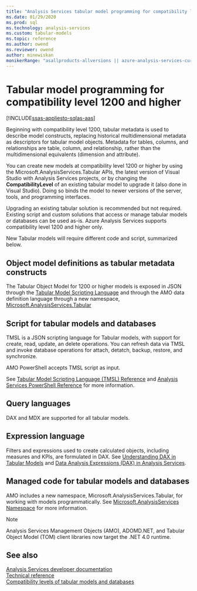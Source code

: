 ```yaml
---
title: "Analysis Services tabular model programming for compatibility level 1200 | Microsoft Docs"
ms.date: 01/29/2020
ms.prod: sql
ms.technology: analysis-services
ms.custom: tabular-models
ms.topic: reference
ms.author: owend
ms.reviewer: owend
author: minewiskan
monikerRange: "asallproducts-allversions || azure-analysis-services-current || >= sql-analysis-services-2016"
---
```

# Tabular model programming for compatibility level 1200 and higher

[!INCLUDE[ssas-appliesto-sqlas-aas](../../includes/ssas-appliesto-sqlas-aas.md)]

Beginning with compatibility level 1200, tabular metadata is used to describe model constructs, replacing historical multidimensional metadata as descriptors for tabular model objects. Metadata for tables, columns, and relationships are table, column, and relationship, rather than the multidimensional equivalents (dimension and attribute).  
  
You can create new models at compatibility level 1200 or higher by using the Microsoft.AnalysisServices.Tabular APIs, the latest version of Visual Studio with Analysis Services projects, or by changing the **CompatibilityLevel** of an existing tabular model to upgrade it (also done in Visual Studio). Doing so binds the model to newer versions of the server, tools, and programming interfaces.   
  
Upgrading an existing tabular solution is recommended but not required. Existing script and custom solutions that access or manage tabular models or databases can be used as-is. Azure Analysis Services supports compatibility level 1200 and higher only.
  
 New Tabular models will require different code and script, summarized below.  
  
## Object model definitions as tabular metadata constructs

 The Tabular Object Model for 1200 or higher models is exposed in JSON through the [Tabular Model Scripting Language](https://docs.microsoft.com/bi-reference/tmsl/tabular-model-scripting-language-tmsl-reference) and through the AMO data definition language through a new namespace, [Microsoft.AnalysisServices.Tabular](https://msdn.microsoft.com/library/microsoft.analysisservices.tabular.aspx)

## Script for tabular models and databases

 TMSL is a JSON scripting language for Tabular models, with support for create, read, update, an delete operations. You can refresh data via TMSL and invoke database operations for attach, detatch, backup, restore, and synchronize.  
  
 AMO PowerShell accepts TMSL script as input.  
  
 See [Tabular Model Scripting Language &#40;TMSL&#41; Reference](https://docs.microsoft.com/bi-reference/tmsl/tabular-model-scripting-language-tmsl-reference) and [Analysis Services PowerShell Reference](../../analysis-services/powershell/analysis-services-powershell-reference.md) for more information.  
  
## Query languages

 DAX and MDX are supported for all tabular models.  
  
## Expression language

 Filters and expressions used to create calculated objects, including measures and KPIs, are formulated in DAX. See [Understanding DAX in Tabular Models](../../analysis-services/tabular-models/understanding-dax-in-tabular-models-ssas-tabular.md) and [Data Analysis Expressions &#40;DAX&#41; in Analysis Services](https://msdn.microsoft.com/library/abb336c9-3346-4cab-b91b-90f93f4575e5).  
  
## Managed code for tabular models and databases

 AMO includes a new namespace, Microsoft.AnalysisServices.Tabular, for working with models programmatically. See [Microsoft.AnalysisServices Namespace](https://msdn.microsoft.com/library/ms146720\(SQL.130\).aspx) for more information.  
  
> [!NOTE]  
>  Analysis Services Management Objects (AMO), ADOMD.NET, and Tabular Object Model (TOM) client libraries now target the .NET 4.0 runtime.   
  
## See also

 [Analysis Services developer documentation](../../analysis-services/analysis-services-developer-documentation.md)   
 [Technical reference](../../analysis-services/powershell/analysis-services-powershell-reference.md)     
 [Compatibility levels of tabular models and databases](../../analysis-services/tabular-model-programming-compatibility-levels-1050-1103/tabular-model-programming-for-compatibility-levels-1050-through-1103.md)   
  
  
